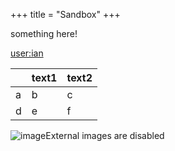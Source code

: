 +++
title = "Sandbox"
+++

something here\!

[user:ian](/user/ian)

<table>
<thead>
<tr class="header">
<th></th>
<th>text1</th>
<th>text2</th>
</tr>
</thead>
<tbody>
<tr class="odd">
<td>a</td>
<td>b</td>
<td>c</td>
</tr>
<tr class="even">
<td>d</td>
<td>e</td>
<td>f</td>
</tr>
</tbody>
</table>

![image](/en/Image.jpg?view=image&max_size=250,250
"image")<span class="external_image">External images are disabled</span>
